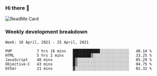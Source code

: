 ### Hi there 👋

<!--
**itzcy/itzcy** is a ✨ _special_ ✨ repository because its `README.md` (this file) appears on your GitHub profile.

Here are some ideas to get you started:

- 🔭 I’m currently working on ...
- 🌱 I’m currently learning ...
- 👯 I’m looking to collaborate on ...
- 🤔 I’m looking for help with ...
- 💬 Ask me about ...
- 📫 How to reach me: ...
- 😄 Pronouns: ...
- ⚡ Fun fact: ...
-->
![ReadMe Card](https://github-readme-stats.vercel.app/api?username=itzcy&show_icons=true&title_color=2d3198&icon_color=797cb8&text_color=24292e&bg_color=f6f8fa)

### Weekly development breakdown
<!--START_SECTION:waka-->
```text
Week: 18 April, 2021 - 25 April, 2021

PHP           7 hrs 18 mins   ████████████░░░░░░░░░░░░░   48.14 % 
HTML          5 hrs 2 mins    ████████▒░░░░░░░░░░░░░░░░   33.25 % 
JavaScript    48 mins         █▒░░░░░░░░░░░░░░░░░░░░░░░   05.29 % 
Objective-C   43 mins         █▒░░░░░░░░░░░░░░░░░░░░░░░   04.75 % 
Other         21 mins         ▓░░░░░░░░░░░░░░░░░░░░░░░░   02.32 % 
```
<!--END_SECTION:waka-->
